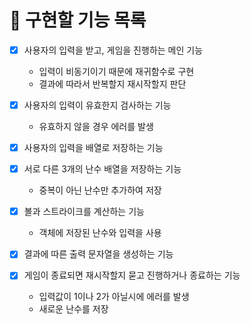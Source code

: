 # 📝 구현할 기능 목록

- [x] 사용자의 입력을 받고, 게임을 진행하는 메인 기능
    - 입력이 비동기이기 때문에 재귀함수로 구현
    - 결과에 따라서 반복할지 재시작할지 판단

- [x] 사용자의 입력이 유효한지 검사하는 기능
    - 유효하지 않을 경우 에러를 발생

- [x] 사용자의 입력을 배열로 저장하는 기능

- [x] 서로 다른 3개의 난수 배열을 저장하는 기능
    - 중복이 아닌 난수만 추가하여 저장

- [x] 볼과 스트라이크를 계산하는 기능
    - 객체에 저장된 난수와 입력을 사용

- [x] 결과에 따른 출력 문자열을 생성하는 기능

- [x] 게임이 종료되면 재시작할지 묻고 진행하거나 종료하는 기능
    - 입력값이 1이나 2가 아닐시에 에러를 발생
    - 새로운 난수를 저장